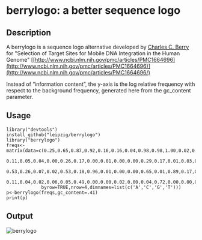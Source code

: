 # berrylogo: a better sequence logo

## Description

A berrylogo is a sequence logo alternative developed by [Charles C.
Berry](http://famprevmed.ucsd.edu/faculty/cberry) for "Selection of
Target Sites for Mobile DNA Integration in the Human Genome"
[[http://www.ncbi.nlm.nih.gov/pmc/articles/PMC1664696](http://www.ncbi.nlm.nih.gov/pmc/articles/PMC1664696)](http://www.ncbi.nlm.nih.gov/pmc/articles/PMC1664696/)

Instead of “information content”, the y-axis is the log relative
frequency with respect to the background frequency, generated here from
the gc\_content parameter.

## Usage
    library("devtools")
    install_github("leipzig/berrylogo")
    library("berrylogo")
    freqs<-matrix(data=c(0.25,0.65,0.87,0.92,0.16,0.16,0.04,0.98,0.98,1.00,0.02,0.10,0.10,0.80,0.98,0.91,0.07,0.07,
                 0.11,0.05,0.04,0.00,0.26,0.17,0.00,0.01,0.00,0.00,0.29,0.17,0.01,0.03,0.00,0.00,0.32,0.32,
                 0.53,0.26,0.07,0.02,0.53,0.18,0.96,0.01,0.00,0.00,0.65,0.01,0.89,0.17,0.01,0.09,0.59,0.12,
                 0.11,0.04,0.02,0.06,0.05,0.49,0.00,0.00,0.02,0.00,0.04,0.72,0.00,0.00,0.01,0.00,0.02,0.49),
                 byrow=TRUE,nrow=4,dimnames=list(c('A','C','G','T')))
    p<-berrylogo(freqs,gc_content=.41)
    print(p)

## Output

![berrylogo](https://lh3.googleusercontent.com/V1olf3ftPS3kQhuMekofZofGP6TdnetAG9e-NfXusQtrjxe7ELd1wU63JBX748-5KXJegzFq8eSkd2-DtN87ysAN_Y3WafyE00UA4NAYrSB2cZBNB3LW_r3y-jWV1J9vzkNqh-hfHDlolawE2J1vAGRAj_zKIbDe4ViSOzzmtCuo9va44Jg8DwhglCVXlCaIUA9BS7-xp8XxrWwQ6HQeyyJoRJM46zKSeTbEeZNooOFxuYiVWOkdmyu8ZEiRK_ym1P5zTP0W3d-i7MInt6MZGQGurL7vTAJ1cTn1N-tHg3TCAngSfaCaAZoxPcVaiD-9uErYq6nyc4C_wxPbnEM6584qS-H6uFd6ZCXZD7v3GCyMeLpxBu3LkPPbjzkz2j9WwXPhvY5Vg85mVRG3FfF51v4GFltKKVmIMPeuzELhbpR18ORrm6GkNZVej9ClBc6Eou5wYYPCc6cx4Y5sLWRMz3m62em-QT2YdwCy_zwdmZIDwtd9a0oC7kaOPrp41YDVDD7eP8_rVO57kviYLiR5zFJ9suAYFeNYTRje7Ei2_5TlT7rbKcR92s0uGqUbZfQvfUh5iB5XxrW3zoRL8xMmV1x0B2zV-vwPRPITl4tsWvyihpjsK-8ZK4Yn1vnCFlFegoqua1fpJY9UJTe_KN_FfQkrP7jZJ3GO=w878-h699-no)
